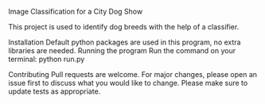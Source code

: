 Image Classification for a City Dog Show

This project is  used to identify dog breeds with the help of a classifier. 

Installation
Default python packages are used in this program, no extra libraries are needed. 
Running the program
Run the command on your terminal: python run.py

Contributing
Pull requests are welcome. For major changes, please open an issue first to discuss what you would like to change.
Please make sure to update tests as appropriate.